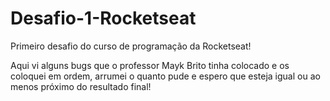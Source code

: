 # Desafio-1-Rocketseat

Primeiro desafio do curso de programação da Rocketseat!

Aqui vi alguns bugs que o professor Mayk Brito tinha colocado e os coloquei em ordem, arrumei o quanto pude e espero que esteja igual ou ao menos próximo do resultado final!
